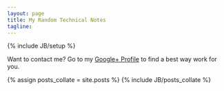 ```yaml
---
layout: page
title: My Random Technical Notes
tagline:
---
```

{% include JB/setup %}

Want to contact me? Go to my [Google+ Profile](http://huandu.me/+) to find a best way work for you.

<div class="content">
	{% assign posts_collate = site.posts %}
	{% include JB/posts_collate %}
</div>